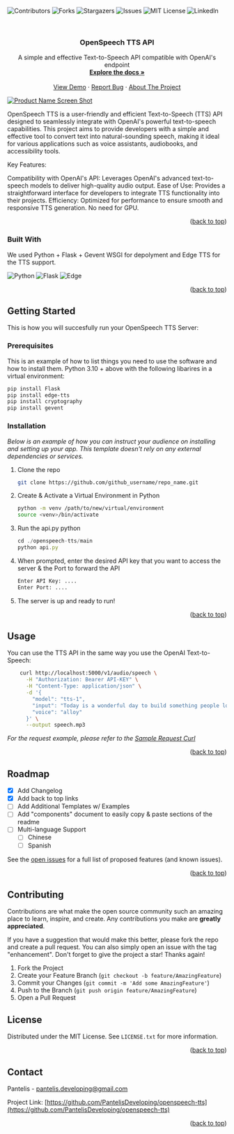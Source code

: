 <!-- Improved compatibility of back to top-->
<a id="readme-top"></a>
![Contributors][contributors-shield]
![Forks][forks-shield]
![Stargazers][stars-shield]
![Issues][issues-shield]
![MIT License][license-shield]
![LinkedIn][linkedin-shield]



<!-- PROJECT LOGO -->
<br />
<div align="left">
    
  <h3 align="center">OpenSpeech TTS API</h3>

  <p align="center">
    A simple and effective Text-to-Speech API compatible with OpenAI's endpoint
    <br />
    <a href="https://github.com/PantelisDeveloping"><strong>Explore the docs »</strong></a>
    <br />
    <br />
    <a href="https://github.com/PantelisDeveloping">View Demo</a>
    ·
    <a href="https://github.com/PantelisDeveloping">Report Bug</a>
    ·
    <a href="https://github.com/PantelisDeveloping>Request Feature</a>
  </p>
</div>

<!-- ABOUT THE PROJECT -->
## About The Project

[![Product Name Screen Shot][product-screenshot]](https://example.com)

OpenSpeech TTS is a user-friendly and efficient Text-to-Speech (TTS) API designed to seamlessly integrate with OpenAI's powerful text-to-speech capabilities. This project aims to provide developers with a simple and effective tool to convert text into natural-sounding speech, making it ideal for various applications such as voice assistants, audiobooks, and accessibility tools.

Key Features:

Compatibility with OpenAI's API: Leverages OpenAI's advanced text-to-speech models to deliver high-quality audio output.
Ease of Use: Provides a straightforward interface for developers to integrate TTS functionality into their projects.
Efficiency: Optimized for performance to ensure smooth and responsive TTS generation. No need for GPU.

<p align="right">(<a href="#readme-top">back to top</a>)</p>



### Built With

We used Python + Flask + Gevent WSGI for depolyment and Edge TTS for the TTS support.

![Python](https://img.shields.io/badge/python-3670A0?style=for-the-badge&logo=python&logoColor=ffdd54)
![Flask](https://img.shields.io/badge/flask-%23000.svg?style=for-the-badge&logo=flask&logoColor=white)
![Edge](https://img.shields.io/badge/Edge-0078D7?style=for-the-badge&logo=Microsoft-edge&logoColor=white)


<p align="right">(<a href="#readme-top">back to top</a>)</p>



<!-- GETTING STARTED -->
## Getting Started

This is how you will succesfully run your OpenSpeech TTS Server:

### Prerequisites

This is an example of how to list things you need to use the software and how to install them.
Python 3.10 + above with the following libarires in a virtual environment:
  ```sh
  pip install Flask
  pip install edge-tts
  pip install cryptography
  pip install gevent
  
  ```

### Installation

_Below is an example of how you can instruct your audience on installing and setting up your app. This template doesn't rely on any external dependencies or services._

1. Clone the repo
   ```sh
   git clone https://github.com/github_username/repo_name.git
   ```
3. Create & Activate a Virtual Environment in Python
   ```sh
   python -m venv /path/to/new/virtual/environment
   source <venv>/bin/activate
   ```
4. Run the api.py python
   ```js
   cd ./openspeech-tts/main
   python api.py
   ```
5. When prompted, enter the desired API key that you want to access the server & the Port to forward the API
   ```sh
   Enter API Key: ....
   Enter Port: ....
   ```
6. The server is up and ready to run!

<p align="right">(<a href="#readme-top">back to top</a>)</p>



<!-- USAGE EXAMPLES -->
## Usage

You can use the TTS API in the same way you use the OpenAI Text-to-Speech:
```sh
    curl http://localhost:5000/v1/audio/speech \
      -H "Authorization: Bearer API-KEY" \
      -H "Content-Type: application/json" \
      -d '{
        "model": "tts-1",
        "input": "Today is a wonderful day to build something people love!",
        "voice": "alloy"
      }' \
      --output speech.mp3
   ```

_For the request example, please refer to the [Sample Request Curl](https://example.com)_

<p align="right">(<a href="#readme-top">back to top</a>)</p>



<!-- ROADMAP -->
## Roadmap

- [x] Add Changelog
- [x] Add back to top links
- [ ] Add Additional Templates w/ Examples
- [ ] Add "components" document to easily copy & paste sections of the readme
- [ ] Multi-language Support
    - [ ] Chinese
    - [ ] Spanish

See the [open issues](https://github.com/othneildrew/Best-README-Template/issues) for a full list of proposed features (and known issues).

<p align="right">(<a href="#readme-top">back to top</a>)</p>



<!-- CONTRIBUTING -->
## Contributing

Contributions are what make the open source community such an amazing place to learn, inspire, and create. Any contributions you make are **greatly appreciated**.

If you have a suggestion that would make this better, please fork the repo and create a pull request. You can also simply open an issue with the tag "enhancement".
Don't forget to give the project a star! Thanks again!

1. Fork the Project
2. Create your Feature Branch (`git checkout -b feature/AmazingFeature`)
3. Commit your Changes (`git commit -m 'Add some AmazingFeature'`)
4. Push to the Branch (`git push origin feature/AmazingFeature`)
5. Open a Pull Request

<!-- LICENSE -->
## License

Distributed under the MIT License. See `LICENSE.txt` for more information.

<p align="right">(<a href="#readme-top">back to top</a>)</p>



<!-- CONTACT -->
## Contact

Pantelis - pantelis.developing@gmail.com

Project Link: [https://github.com/PantelisDeveloping/openspeech-tts](https://github.com/PantelisDeveloping/openspeech-tts)

<p align="right">(<a href="#readme-top">back to top</a>)</p>


<!-- MARKDOWN LINKS & IMAGES -->
<!-- https://www.markdownguide.org/basic-syntax/#reference-style-links -->
[contributors-shield]: https://img.shields.io/github/contributors/othneildrew/Best-README-Template.svg?style=for-the-badge
[contributors-url]: https://github.com/othneildrew/Best-README-Template/graphs/contributors
[forks-shield]: https://img.shields.io/github/forks/othneildrew/Best-README-Template.svg?style=for-the-badge
[forks-url]: https://github.com/othneildrew/Best-README-Template/network/members
[stars-shield]: https://img.shields.io/github/stars/othneildrew/Best-README-Template.svg?style=for-the-badge
[stars-url]: https://github.com/othneildrew/Best-README-Template/stargazers
[issues-shield]: https://img.shields.io/github/issues/othneildrew/Best-README-Template.svg?style=for-the-badge
[issues-url]: https://github.com/othneildrew/Best-README-Template/issues
[license-shield]: https://img.shields.io/github/license/othneildrew/Best-README-Template.svg?style=for-the-badge
[license-url]: https://github.com/othneildrew/Best-README-Template/blob/master/LICENSE.txt
[linkedin-shield]: https://img.shields.io/badge/-LinkedIn-black.svg?style=for-the-badge&logo=linkedin&colorB=555
[linkedin-url]: https://linkedin.com/in/othneildrew
[product-screenshot]: images/screenshot.png
[Next.js]: https://img.shields.io/badge/next.js-000000?style=for-the-badge&logo=nextdotjs&logoColor=white
[Next-url]: https://nextjs.org/
[React.js]: https://img.shields.io/badge/React-20232A?style=for-the-badge&logo=react&logoColor=61DAFB
[React-url]: https://reactjs.org/
[Vue.js]: https://img.shields.io/badge/Vue.js-35495E?style=for-the-badge&logo=vuedotjs&logoColor=4FC08D
[Vue-url]: https://vuejs.org/
[Angular.io]: https://img.shields.io/badge/Angular-DD0031?style=for-the-badge&logo=angular&logoColor=white
[Angular-url]: https://angular.io/
[Svelte.dev]: https://img.shields.io/badge/Svelte-4A4A55?style=for-the-badge&logo=svelte&logoColor=FF3E00
[Svelte-url]: https://svelte.dev/
[Laravel.com]: https://img.shields.io/badge/Laravel-FF2D20?style=for-the-badge&logo=laravel&logoColor=white
[Laravel-url]: https://laravel.com
[Bootstrap.com]: https://img.shields.io/badge/Bootstrap-563D7C?style=for-the-badge&logo=bootstrap&logoColor=white
[Bootstrap-url]: https://getbootstrap.com
[JQuery.com]: https://img.shields.io/badge/jQuery-0769AD?style=for-the-badge&logo=jquery&logoColor=white
[JQuery-url]: https://jquery.com 
